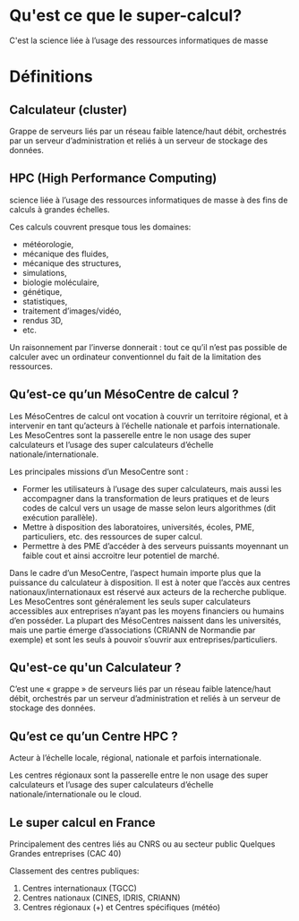 # Qu'est ce que le super-calcul?

C'est la science liée à l’usage des ressources informatiques de masse 


# Définitions


## Calculateur (cluster)
Grappe de serveurs liés par un réseau faible latence/haut débit, orchestrés par un serveur d’administration et reliés à un serveur de stockage des données.
## HPC (High Performance Computing)
science liée à l’usage des ressources informatiques de masse à des fins de calculs à grandes échelles.

Ces calculs couvrent presque tous les domaines:
- météorologie,
- mécanique des fluides,
- mécanique des structures,
- simulations,
- biologie moléculaire,
- génétique,
- statistiques,
- traitement d’images/vidéo,
- rendus 3D,
- etc.

Un raisonnement par l’inverse donnerait : tout ce qu’il n’est pas possible de calculer avec un ordinateur conventionnel du fait de la limitation des ressources.

## Qu’est-ce qu’un MésoCentre de calcul ?

Les MésoCentres de calcul ont vocation à couvrir un territoire régional, et à intervenir en tant qu’acteurs à l’échelle nationale et parfois internationale. Les MesoCentres sont la passerelle entre le non usage des super calculateurs et l’usage des super calculateurs d’échelle nationale/internationale.

Les principales missions d’un MesoCentre sont :

- Former les utilisateurs à l’usage des super calculateurs, mais aussi les accompagner dans la transformation de leurs pratiques et de leurs codes de calcul vers un usage de masse selon leurs algorithmes (dit exécution parallèle).
- Mettre à disposition des laboratoires, universités, écoles, PME, particuliers, etc. des ressources de super calcul.
- Permettre à des PME d’accéder à des serveurs puissants moyennant un faible cout et ainsi accroitre leur potentiel de marché.

Dans le cadre d’un MesoCentre, l’aspect humain importe plus que la puissance du calculateur à disposition.
Il est à noter que l’accès aux centres nationaux/internationaux est réservé aux acteurs de la recherche publique. Les MesoCentres sont généralement les seuls super calculateurs accessibles aux entreprises n’ayant pas les moyens financiers ou humains d’en posséder.
La plupart des MésoCentres naissent dans les universités, mais une partie émerge d’associations (CRIANN de Normandie par exemple) et sont les seuls à pouvoir s’ouvrir aux entreprises/particuliers.

## Qu'est-ce qu'un Calculateur ?
C’est une « grappe » de serveurs liés par un réseau faible latence/haut débit, orchestrés par un serveur d’administration et reliés à un serveur de stockage des données.

## Qu’est ce qu’un Centre HPC ?
Acteur à l’échelle locale, régional, nationale et parfois internationale.

Les centres régionaux sont la passerelle entre le non usage des super calculateurs et l’usage des super calculateurs d’échelle nationale/internationale ou le cloud.

## Le super calcul en France
Principalement des centres liés au CNRS ou au secteur public
Quelques Grandes entreprises (CAC 40)

Classement des centres publiques:
1. Centres internationaux (TGCC)
2. Centres nationaux (CINES, IDRIS, CRIANN)
3. Centres régionaux (+) et Centres spécifiques (météo)

